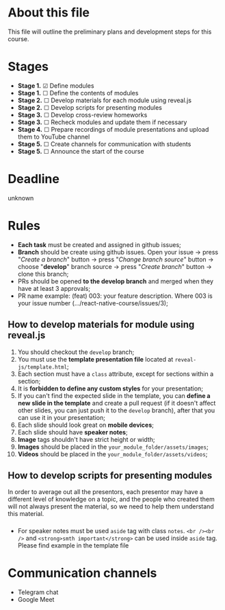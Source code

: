 # About this file

This file will outline the preliminary plans and development steps for this course.

# Stages
- **Stage 1.** &#9745; Define modules
- **Stage 1.** &#9744; Define the contents of modules
- **Stage 2.** &#9744; Develop materials for each module using reveal.js
- **Stage 2.** &#9744; Develop scripts for presenting modules
- **Stage 3.** &#9744; Develop cross-review homeworks
- **Stage 3.** &#9744; Recheck modules and update them if necessary
- **Stage 4.** &#9744; Prepare recordings of module presentations and upload them to YouTube channel
- **Stage 5.** &#9744; Create channels for communication with students
- **Stage 5.** &#9744; Announce the start of the course

# Deadline
unknown

# Rules

- **Each task** must be created and assigned in github issues;
- **Branch** should be create using github issues. Open your issue -> press "_Create a branch_" button -> press "_Change branch source_" button -> choose "**develop**" branch source -> press "_Create branch_" button -> clone this branch;
- PRs should be opened **to the develop branch** and merged when they have at least 3 approvals;
- PR name example: (feat) 003: your feature description. Where 003 is your issue number (.../react-native-course/issues/3);

## How to develop materials for module using reveal.js
1. You should checkout the ```develop``` branch;
1. You must use the **template presentation file** located at ```reveal-js/template.html```;
1. Each section must have a ```class``` attribute, except for sections within a section;
1. It is **forbidden to define any custom styles** for your presentation;
1. If you can't find the expected slide in the template, you can **define a new slide in the template** and create a pull request (if it doesn't affect other slides, you can just push it to the ```develop``` branch), after that you can use it in your presentation;
1. Each slide should look great on **mobile devices**;
1. Each slide should have **speaker notes**;
1. **Image** tags shouldn't have strict height or width;
1. **Images** should be placed in the ```your_module_folder/assets/images```;
1. **Videos** should be placed in the ```your_module_folder/assets/videos```;

## How to develop scripts for presenting modules
In order to average out all the presentors, each presentor may have a different level of knowledge on a topic, and the people who created them will not always present the material, so we need to help them understand this material.
### 
- For speaker notes must be used ```aside``` tag with class ```notes```. ```<br /><br />``` and ```<strong>smth important</strong>``` can be used inside ```aside``` tag. Please find example in the template file


# Communication channels

- Telegram chat
- Google Meet
